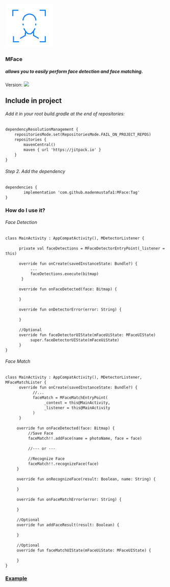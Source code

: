  ![Face Match](gif/face_match.gif)

### MFace

 ##### allows you to easily perform face detection and face matching.

Version: [![](https://jitpack.io/v/madenmustafa1/MFace.svg)](https://jitpack.io/#madenmustafa1/MFace)


## Include in project

###### Add it in your root build.gradle at the end of repositories:

	dependencyResolutionManagement {
		repositoriesMode.set(RepositoriesMode.FAIL_ON_PROJECT_REPOS)
		repositories {
			mavenCentral()
			maven { url 'https://jitpack.io' }
		}
	}

###### Step 2. Add the dependency
	dependencies {
	        implementation 'com.github.madenmustafa1:MFace:Tag'
	}


### How do I use it?
###### Face Detection
	class MainActivity : AppCompatActivity(), MDetectorListener {
	
	      private val faceDetections = MFaceDetectorEntryPoint(_listener = this)
	 
	      override fun onCreate(savedInstanceState: Bundle?) {
	           ...
	           faceDetections.execute(bitmap)
	       }
	      
	      override fun onFaceDetected(face: Bitmap) {
	           
	      }
	
	      override fun onDetectorError(error: String) {
	
	      }
	
	      //Optional
	      override fun faceDetectorUIState(mFaceUiState: MFaceUIState)
	           super.faceDetectorUIState(mFaceUiState)
	      }
	}


###### Face Match
	class MainActivity : AppCompatActivity(), MDetectorListener, MFaceMatchLister {
	      override fun onCreate(savedInstanceState: Bundle?) {
	            //...
	            faceMatch = MFaceMatchEntryPoint(
	                 _context = this@MainActivity,
	                 _listener = this@MainActivity
	            )
	      }
	
	     override fun onFaceDetected(face: Bitmap) {
	          //Save Face 
	          faceMatch!!.addFace(name = photoName, face = face)
	
	          //--- or ---
	  
	          //Recognize Face
	          faceMatch!!.recognizeFace(face)
	     }
	
	     override fun onRecognizeFace(result: Boolean, name: String) {
	 
	     }
	 
	     override fun onFaceMatchError(error: String) {
	 
	     }
	
	     //Optional
	     override fun addFaceResult(result: Boolean) {
	         
	     }
	  
	     //Optional
	     override fun faceMatchUIState(mFaceUiState: MFaceUIState) {
	 
	     }
	}




### [Example](https://github.com/madenmustafa1/MFace/blob/main/app/src/main/java/com/maden/mface/presentation/MainActivity.kt "Click")

